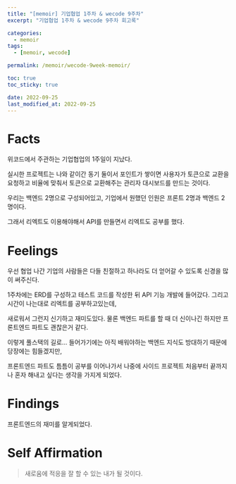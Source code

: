 ```yaml
---
title: "[memoir] 기업협업 1주차 & wecode 9주차"
excerpt: "기업협업 1주차 & wecode 9주차 회고록"

categories:
  - memoir
tags:
  - [memoir, wecode]

permalink: /memoir/wecode-9week-memoir/

toc: true
toc_sticky: true

date: 2022-09-25
last_modified_at: 2022-09-25
---
```

# Facts

위코드에서 주관하는 기업협업의 1주일이 지났다.

실시한 프로젝트는 나와 같이간 동기 둘이서 포인트가 쌓이면 사용자가 토큰으로 교환을 요청하고 비율에 맞춰서 토큰으로 교환해주는 관리자 대시보드를 만드는 것이다.

우리는 백엔드 2명으로 구성되어있고, 기업에서 원했던 인원은 프론트 2명과 백엔드 2명이다.

그래서 리엑트도 이용해야해서 API를 만들면서 리엑트도 공부를 했다.

# Feelings

우선 협업 나간 기업의 사람들은 다들 친절하고 하나라도 더 얻어갈 수 있도록 신경을 많이 써주신다.

1주차에는 ERD를 구성하고 테스트 코드를 작성한 뒤 API 기능 개발에 들어갔다. 그리고 시간이 나는대로 리엑트를 공부하고있는데,

새로워서 그런지 신기하고 재미도있다. 물론 백엔드 파트를 할 때 더 신이나긴 하지만 프론트엔드 파트도 괜찮은거 같다.

이렇게 풀스택의 길로... 들어가기에는 아직 배워야하는 백엔드 지식도 방대하기 때문에 당장에는 힘들겠지만,

 프론트엔드 파트도 틈틈이 공부를 이어나가서 나중에 사이드 프로젝트 처음부터 끝까지 나 혼자 해내고 싶다는 생각을 가지게 되었다.

# Findings

프론트엔드의 재미를 알게되었다.

# Self Affirmation
> 새로움에 적응을 잘 할 수 있는 내가 될 것이다.
